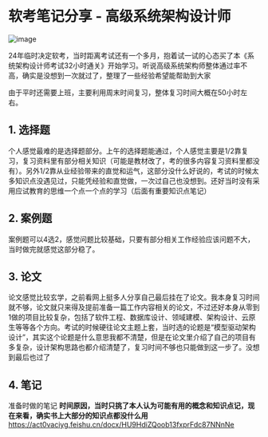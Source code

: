 # 软考笔记分享 - 高级系统架构设计师

![image](https://github.com/user-attachments/assets/1c6214fa-b8a2-4270-af62-fab5ecc92409)


24年临时决定软考，当时距离考试还有一个多月，抱着试一试的心态买了本《系统架构设计师考试32小时通关》开始学习。听说高级系统架构师整体通过率不高，确实是没想到一次就过了，整理了一些经验希望能帮助到大家

由于平时还需要上班，主要利用周末时间复习，整体复习时间大概在50小时左右。
## 1. 选择题
个人感觉最难的是选择题部分。上午的选择题能通过，个人感觉主要是1/2靠复习，复习资料里有部分相关知识（可能是教材改了，考的很多内容复习资料里都没有）。另外1/2靠从业经验带来的直觉和运气，这部分没什么好说的，考试的时候太多知识点没遇见过，只能凭经验和直觉做，一次过自己也没想到。还好当时没有采用应试教育的思维一个点一个点的学习（后面有重要知识点笔记）

## 2. 案例题
案例题可以4选2，感觉问题比较基础，只要有部分相关工作经验应该问题不大，当时做完就感觉这部分稳了。

## 3. 论文
论文感觉比较玄学，之前看网上挺多人分享自己最后挂在了论文。我本身复习时间就不够，论文就只来得及提前准备一篇工作内容相关的论文，不过还好本身从零到1做的项目比较复杂，包括了软件工程、数据库设计、领域建模、架构设计、云原生等等各个方向。考试的时候硬往论文主题上套，当时选的论题是“模型驱动架构设计”，其实这个论题是什么意思我都不清楚，但是在论文里介绍了自己的项目有多复杂，设计架构思路也都介绍清楚了，复习时间不够也只能做到这一步了。没想到最后也过了


## 4. 笔记
准备时做的笔记 **时间原因，当时只挑了本人认为可能有用的概念和知识点记，现在来看，确实书上大部分的知识点都没什么用**
https://act0vaciyg.feishu.cn/docx/HU9HdiZQoob13fxprFdc87NNnNe

